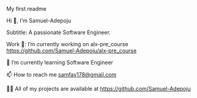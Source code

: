 My first readme

Hi 👋, I'm Samuel-Adepoju

Subtitle: A passionate Software Engineer.

Work 🔭: I’m currently working on alx-pre_course https://github.com/Samuel-Adepoju/alx-pre_course

🌱 I’m currently learning Software Engineer

📫 How to reach me samfav178@gmail.com

👨‍💻 All of my projects are available at https://github.com/Samuel-Adepoju
